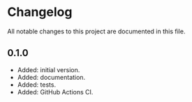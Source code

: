# Changelog

All notable changes to this project are documented in this file.

## 0.1.0

- Added: initial version.
- Added: documentation.
- Added: tests.
- Added: GitHub Actions CI.
